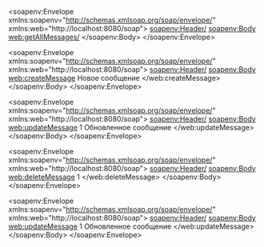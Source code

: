 <soapenv:Envelope xmlns:soapenv="http://schemas.xmlsoap.org/soap/envelope/" xmlns:web="http://localhost:8080/soap">
  <soapenv:Header/>
  <soapenv:Body>
    <web:getAllMessages/>
  </soapenv:Body>
</soapenv:Envelope>

<soapenv:Envelope xmlns:soapenv="http://schemas.xmlsoap.org/soap/envelope/" xmlns:web="http://localhost:8080/soap">
  <soapenv:Header/>
  <soapenv:Body>
    <web:createMessage>
      <content>Новое сообщение</content>
    </web:createMessage>
  </soapenv:Body>
</soapenv:Envelope>

<soapenv:Envelope xmlns:soapenv="http://schemas.xmlsoap.org/soap/envelope/" xmlns:web="http://localhost:8080/soap">
  <soapenv:Header/>
  <soapenv:Body>
    <web:updateMessage>
      <id>1</id>
      <content>Обновленное сообщение</content>
    </web:updateMessage>
  </soapenv:Body>
</soapenv:Envelope>

<soapenv:Envelope xmlns:soapenv="http://schemas.xmlsoap.org/soap/envelope/" xmlns:web="http://localhost:8080/soap">
  <soapenv:Header/>
  <soapenv:Body>
    <web:deleteMessage>
      <id>1</id>
    </web:deleteMessage>
  </soapenv:Body>
</soapenv:Envelope>

<soapenv:Envelope xmlns:soapenv="http://schemas.xmlsoap.org/soap/envelope/" xmlns:web="http://localhost:8080/soap">
  <soapenv:Header/>
  <soapenv:Body>
    <web:updateMessage>
      <id>1</id>
      <content>Обновленное сообщение</content>
    </web:updateMessage>
  </soapenv:Body>
</soapenv:Envelope>